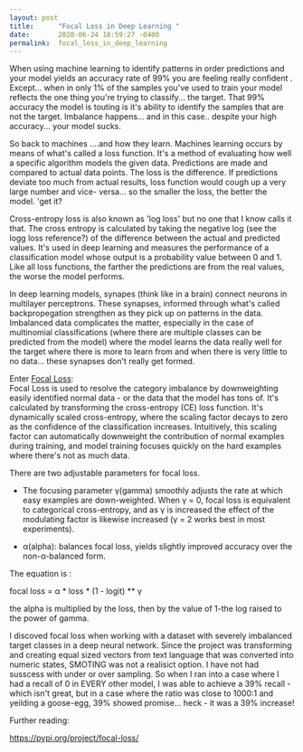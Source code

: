 ```yaml
---
layout: post
title:      "Focal Loss in Deep Learning "
date:       2020-06-24 18:59:27 -0400
permalink:  focal_loss_in_deep_learning
---
```



When using machine learning to identify patterns in order predictions and your model yields  an accuracy rate of 99% you are feeling really confident .  Except... when in only 1% of the samples you've used to train your model reflects the one thing you're trying to classify... the target.  That 99% accuracy the model is touting is it's ability to identify the samples that are not the target.  Imbalance happens... and in this case.. despite your high accuracy... your model sucks.

So back to machines ....and how they learn.  Machines learning occurs by means of what's called a  loss function. It's a method of evaluating how well a specific algorithm models the given data. Predictions are made and compared to actual data points. The loss is the difference.  If predictions deviate too much from actual results, loss function would cough up a very large number and vice- versa... so the smaller the loss, the better the model.   'get it?  

Cross-entropy loss is also known as 'log loss'  but no one that I know calls it that.  The cross entropy is calculated by taking the negative log (see the logg loss reference?) of the difference between the actual and predicted values.   It's used in deep learning and measures the performance of a classification model whose output is a probability value between 0 and 1.  Like all loss functions, the farther the predictions are from the real values, the worse the model performs.  

In deep learning models, synapes (think like in a brain) connect neurons in multilayer perceptrons.  These synapses, informed through what's called backpropegation strengthen as they pick up on patterns in the data.  Imbalanced data complicates the matter, especially in the case of multinomial classifications (where there are multiple classes can be predicted from the model) where the model learns the data really well for the target where there is more to learn from and when there is very little to no data... these synapses don't really get formed. 

Enter [Focal Loss](https://focal-loss.readthedocs.io/en/latest/generated/focal_loss.BinaryFocalLoss.html):  
Focal Loss is used to resolve the category imbalance by downweighting easily identified normal data - or the data that the model has tons of.  It's calculated by transforming the cross-entropy (CE) loss function. It's dynamically scaled cross-entropy, where the scaling factor decays to zero as the confidence of the classification increases. Intuitively, this scaling factor can automatically downweight the contribution of normal examples during training, and model training focuses quickly on the hard examples where there's not as much data. 


There are two adjustable parameters for focal loss.

* The focusing parameter γ(gamma) smoothly adjusts the rate at which easy examples are down-weighted. When γ = 0, focal loss is equivalent to categorical cross-entropy, and as γ is increased the effect of the modulating factor is likewise increased (γ = 2 works best in most experiments).

* α(alpha): balances focal loss, yields slightly improved accuracy over the non-α-balanced form.

The equation is :

focal loss = α * loss * (1 - logit) ** γ 

the alpha is multiplied by the loss, then by the value of 1-the log raised to the power of gamma.

I discoved focal loss when working with a dataset with severely imbalanced target classes in a deep neural network.  Since the project was transforming and creating equal sized vectors from text language that was converted into numeric states, SMOTING was not a realisict option.  I have not had susscess with under or over sampling.  So when I ran into a case where I had a recall of 0 in EVERY other model, I was able to achieve a 39% recall - which isn't great, but in a case where the ratio was close to 1000:1 and yeilding a goose-egg, 39% showed promise... heck - it was a 39% increase! 

Further reading:

https://pypi.org/project/focal-loss/
